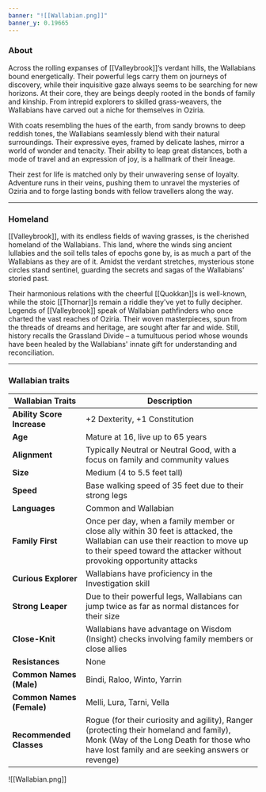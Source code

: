 ```yaml
---
banner: "![[Wallabian.png]]"
banner_y: 0.19665
---
```

### About

Across the rolling expanses of [[Valleybrook]]’s verdant hills, the Wallabians bound energetically. Their powerful legs carry them on journeys of discovery, while their inquisitive gaze always seems to be searching for new horizons. At their core, they are beings deeply rooted in the bonds of family and kinship. From intrepid explorers to skilled grass-weavers, the Wallabians have carved out a niche for themselves in Oziria.

With coats resembling the hues of the earth, from sandy browns to deep reddish tones, the Wallabians seamlessly blend with their natural surroundings. Their expressive eyes, framed by delicate lashes, mirror a world of wonder and tenacity. Their ability to leap great distances, both a mode of travel and an expression of joy, is a hallmark of their lineage.

Their zest for life is matched only by their unwavering sense of loyalty. Adventure runs in their veins, pushing them to unravel the mysteries of Oziria and to forge lasting bonds with fellow travellers along the way.

-----
### Homeland

[[Valleybrook]], with its endless fields of waving grasses, is the cherished homeland of the Wallabians. This land, where the winds sing ancient lullabies and the soil tells tales of epochs gone by, is as much a part of the Wallabians as they are of it. Amidst the verdant stretches, mysterious stone circles stand sentinel, guarding the secrets and sagas of the Wallabians' storied past.

Their harmonious relations with the cheerful [[Quokkan]]s is well-known, while the stoic [[Thornar]]s remain a riddle they've yet to fully decipher. Legends of [[Valleybrook]] speak of Wallabian pathfinders who once charted the vast reaches of Oziria. Their woven masterpieces, spun from the threads of dreams and heritage, are sought after far and wide. Still, history recalls the Grassland Divide – a tumultuous period whose wounds have been healed by the Wallabians' innate gift for understanding and reconciliation.

-----
### Wallabian traits

| **Wallabian Traits**       | **Description**                                                                                                                                                                                       |
| -------------------------- | ----------------------------------------------------------------------------------------------------------------------------------------------------------------------------------------------------- |
| **Ability Score Increase** | +2 Dexterity, +1 Constitution                                                                                                                                                                         |
| **Age**                    | Mature at 16, live up to 65 years                                                                                                                                                                     |
| **Alignment**              | Typically Neutral or Neutral Good, with a focus on family and community values                                                                                                                        |
| **Size**                   | Medium (4 to 5.5 feet tall)                                                                                                                                                                           |
| **Speed**                  | Base walking speed of 35 feet due to their strong legs                                                                                                                                                |
| **Languages**              | Common and Wallabian                                                                                                                                                                                  |
| **Family First**           | Once per day, when a family member or close ally within 30 feet is attacked, the Wallabian can use their reaction to move up to their speed toward the attacker without provoking opportunity attacks |
| **Curious Explorer**       | Wallabians have proficiency in the Investigation skill                                                                                                                                                |
| **Strong Leaper**          | Due to their powerful legs, Wallabians can jump twice as far as normal distances for their size                                                                                                       |
| **Close-Knit**             | Wallabians have advantage on Wisdom (Insight) checks involving family members or close allies                                                                                                         |
| **Resistances**            | None                                                                                                                                                                                                  |
| **Common Names (Male)**    | Bindi, Raloo, Winto, Yarrin                                                                                                                                                                           |
| **Common Names (Female)**  | Melli, Lura, Tarni, Vella                                                                                                                                                                             |
| **Recommended Classes**    | Rogue (for their curiosity and agility), Ranger (protecting their homeland and family), Monk (Way of the Long Death for those who have lost family and are seeking answers or revenge)                |

![[Wallabian.png]]